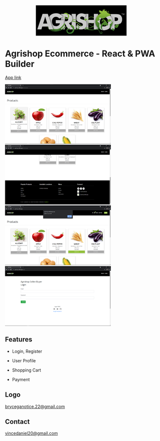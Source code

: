
<p align="center"> 
<img src="images/logo.jpg" width="300">
</p>

# Agrishop Ecommerce - React & PWA Builder



[App link](https://drive.google.com/drive/u/0/folders/1ayIYqSHCdaUOlVwpVmQEMRb5jOnGD3Od)

<img src="images/nohomeuser.png" width="350"> <img src="images/nohomeuser1.png" width="350" > <img src="images/homeuseralert.png" width="350">
<img src="images/login.png" width="350">


## Features
- Login, Register 

- User Profile

- Shopping Cart

- Payment

## Logo
bryceganotice.22@gmail.com

## Contact
vincedaniel20@gmail.com

